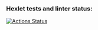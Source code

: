 ### Hexlet tests and linter status:
[![Actions Status](https://github.com/Amidope/php-project-57/actions/workflows/hexlet-check.yml/badge.svg)](https://github.com/Amidope/php-project-57/actions)